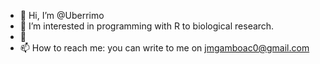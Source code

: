 - 👋 Hi, I’m @Uberrimo
- 👀 I’m interested in programming with R to biological research.
- 🌱
- 📫 How to reach me: you can write to me on jmgamboac0@gmail.com

<!---
Uberrimo/Uberrimo is a ✨ special ✨ repository because its `README.md` (this file) appears on your GitHub profile.
You can click the Preview link to take a look at your changes.
--->
